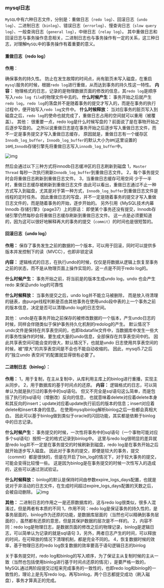 ### mysql日志

`MySQL`中有六种日志文件，分别是：重做日志（`redo log`）、回滚日志（`undo log`）、二进制日志（`binlog`）、错误日志（`errorlog`）、慢查询日志（`slow query log`）、一般查询日志（`general log`），中继日志（`relay log`）。
其中重做日志和回滚日志与事务操作息息相关，二进制日志也与事务操作有一定的关系，这三种日志，对理解`MySQL`中的事务操作有着重要的意义。

#### 重做日志（redo log）

**作用**：

确保事务的持久性。
防止在发生故障的时间点，尚有脏页未写入磁盘，在重启`mysql`服务的时候，根据`redo log`进行重做，从而达到事务的持久性这一特性。
**内容：**
物理格式的日志，记录的是物理数据页面的修改的信息，其`redo log`是顺序写入`redo log file`的物理文件中去的。
**什么时候产生：**
事务开始之后就产生`redo log`，`redo log`的落盘并不是随着事务的提交才写入的，而是在事务的执行过程中，便开始写入`redo log`文件中。
**什么时候释放：**
当对应事务的脏页写入到磁盘之后，`redo log`的使命也就完成了，重做日志占用的空间就可以重用（被覆盖）。
其他：
很重要一点，redo log是什么时候写盘的？前面说了是在事物开始之后逐步写盘的。
之所以说重做日志是在事务开始之后逐步写入重做日志文件，而不一定是事务提交才写入重做日志缓存，
原因就是，重做日志有一个缓存区`Innodb_log_buffer`，`Innodb_log_buffer`的默认大小为`8M`(这里设置的`16M`),`Innodb`存储引擎先将重做日志写入`innodb_log_buffer`中。

![img](https://images2017.cnblogs.com/blog/380271/201801/380271-20180128095300756-752816619.png)

然后会通过以下三种方式将innodb日志缓冲区的日志刷新到磁盘
1，`Master Thread` 每秒一次执行刷新`Innodb_log_buffer`到重做日志文件。
2，每个事务提交时会将重做日志刷新到重做日志文件。
3，当重做日志缓存可用空间 少于一半时，重做日志缓存被刷新到重做日志文件
由此可以看出，重做日志通过不止一种方式写入到磁盘，尤其是对于第一种方式，`Innodb_log_buffer`到重做日志文件是线程的定时任务。
因此重做日志的写盘，并不一定是随着事务的提交才写入重做日志文件的，而是随着事务的开始，逐步开始的。
另外引用《MySQL技术内幕 Innodb 存储引擎》（page37）上的原话：
即使某个事务还没有提交，Innodb存储引擎仍然每秒会将重做日志缓存刷新到重做日志文件。
这一点是必须要知道的，因为这可以很好地解释再大的事务的提交（`commit`）的时间也是很短暂的。

#### 回滚日志（undo log）

**作用：**
保存了事务发生之前的数据的一个版本，可以用于回滚，同时可以提供多版本并发控制下的读（MVCC），也即非锁定读

**内容：**
逻辑格式的日志，在执行undo的时候，仅仅是将数据从逻辑上恢复至事务之前的状态，而不是从物理页面上操作实现的，这一点是不同于redo log的。

**什么时候产生：**
事务开始之前，将当前是的版本生成undo log，undo 也会产生 redo 来保证undo log的可靠性

**什么时候释放：**
当事务提交之后，undo log并不能立马被删除，
而是放入待清理的链表，由purge线程判断是否由其他事务在使用undo段中表的上一个事务之前的版本信息，决定是否可以清理undo log的日志空间。

其他：
undo是在事务开始之前保存的被修改数据的一个版本，产生undo日志的时候，同样会伴随类似于保护事务持久化机制的redolog的产生。
默认情况下undo文件是保持在共享表空间的，也即ibdatafile文件中，当数据库中发生一些大的事务性操作的时候，要生成大量的undo信息，全部保存在共享表空间中的。
因此共享表空间可能会变的很大，默认情况下，也就是undo 日志使用共享表空间的时候，被“撑大”的共享表空间是不会也不能自动收缩的。
因此，mysql5.7之后的“独立undo 表空间”的配置就显得很有必要了。

#### 二进制日志（binlog）：

**作用：**
1，用于复制，在主从复制中，从库利用主库上的binlog进行重播，实现主从同步。
2，用于数据库的基于时间点的还原。
**内容：**
逻辑格式的日志，可以简单认为就是执行过的事务中的sql语句。
但又不完全是sql语句这么简单，而是包括了执行的sql语句（增删改）反向的信息，
也就意味着delete对应着delete本身和其反向的insert；update对应着update执行前后的版本的信息；insert对应着delete和insert本身的信息。
在使用mysqlbinlog解析binlog之后一些都会真相大白。
因此可以基于binlog做到类似于oracle的闪回功能，其实都是依赖于binlog中的日志记录。

**什么时候产生：**
事务提交的时候，一次性将事务中的sql语句（一个事物可能对应多个sql语句）按照一定的格式记录到binlog中。
这里与redo log很明显的差异就是redo log并不一定是在事务提交的时候刷新到磁盘，redo log是在事务开始之后就开始逐步写入磁盘。
因此对于事务的提交，即便是较大的事务，提交（commit）都是很快的，但是在开启了bin_log的情况下，对于较大事务的提交，可能会变得比较慢一些。
这是因为binlog是在事务提交的时候一次性写入的造成的，这些可以通过测试验证。

**什么时候释放：**
binlog的默认是保持时间由参数expire_logs_days配置，也就是说对于非活动的日志文件，在生成时间超过expire_logs_days配置的天数之后，会被自动删除。
![img](https://images2017.cnblogs.com/blog/380271/201801/380271-20180128095430428-762176025.png)

**其他：**
二进制日志的作用之一是还原数据库的，这与redo log很类似，很多人混淆过，但是两者有本质的不同
1，作用不同：redo log是保证事务的持久性的，是事务层面的，binlog作为还原的功能，是数据库层面的（当然也可以精确到事务层面的），虽然都有还原的意思，但是其保护数据的层次是不一样的。
2，内容不同：redo log是物理日志，是数据页面的修改之后的物理记录，binlog是逻辑日志，可以简单认为记录的就是sql语句
3，另外，两者日志产生的时间，可以释放的时间，在可释放的情况下清理机制，都是完全不同的。
4，恢复数据时候的效率，基于物理日志的redo log恢复数据的效率要高于语句逻辑日志的binlog

关于事务提交时，redo log和binlog的写入顺序，为了保证主从复制时候的主从一致（当然也包括使用binlog进行基于时间点还原的情况），是要严格一致的，
MySQL通过两阶段提交过程来完成事务的一致性的，也即redo log和binlog的一致性的，理论上是先写redo log，再写binlog，两个日志都提交成功（刷入磁盘），事务才算真正的完成。
